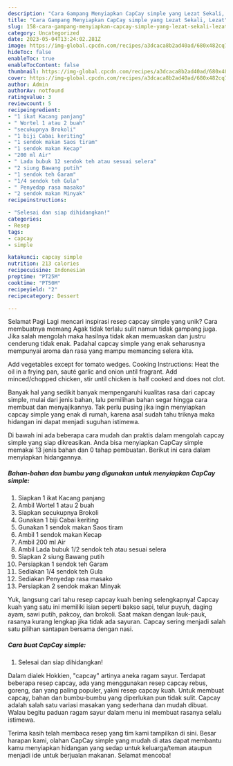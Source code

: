 ```yaml
---
description: "Cara Gampang Menyiapkan CapCay simple yang Lezat Sekali, Lezat"
title: "Cara Gampang Menyiapkan CapCay simple yang Lezat Sekali, Lezat"
slug: 158-cara-gampang-menyiapkan-capcay-simple-yang-lezat-sekali-lezat
category: Uncategorized
date: 2023-05-04T13:24:02.281Z
image: https://img-global.cpcdn.com/recipes/a3dcaca8b2ad40ad/680x482cq70/capcay-simple-foto-resep-utama.jpg
hideToc: false
enableToc: true
enableTocContent: false
thumbnail: https://img-global.cpcdn.com/recipes/a3dcaca8b2ad40ad/680x482cq70/capcay-simple-foto-resep-utama.jpg
cover: https://img-global.cpcdn.com/recipes/a3dcaca8b2ad40ad/680x482cq70/capcay-simple-foto-resep-utama.jpg
author: Admin
authorAv: notfound
ratingvalue: 3
reviewcount: 5
recipeingredient:
- "1 ikat Kacang panjang"
- " Wortel 1 atau 2 buah"
- "secukupnya Brokoli"
- "1 biji Cabai keriting"
- "1 sendok makan Saos tiram"
- "1 sendok makan Kecap"
- "200 ml Air"
- " Lada bubuk 12 sendok teh atau sesuai selera"
- "2 siung Bawang putih"
- "1 sendok teh Garam"
- "1/4 sendok teh Gula"
- " Penyedap rasa masako"
- "2 sendok makan Minyak"
recipeinstructions:

- "Selesai dan siap dihidangkan!"
categories:
- Resep
tags:
- capcay
- simple

katakunci: capcay simple 
nutrition: 213 calories
recipecuisine: Indonesian
preptime: "PT25M"
cooktime: "PT50M"
recipeyield: "2"
recipecategory: Dessert

---
```



Selamat Pagi Lagi mencari inspirasi resep capcay simple yang unik? Cara membuatnya memang Agak tidak terlalu sulit namun tidak gampang juga. Jika salah mengolah maka hasilnya tidak akan memuaskan dan justru cenderung tidak enak. Padahal capcay simple yang enak seharusnya mempunyai aroma dan rasa yang mampu memancing selera kita.


Add vegetables except for tomato wedges. Cooking Instructions: Heat the oil in a frying pan, sauté garlic and onion until fragrant. Add minced/chopped chicken, stir until chicken is half cooked and does not clot.

Banyak hal yang sedikit banyak mempengaruhi kualitas rasa dari capcay simple, mulai dari jenis bahan, lalu pemilihan bahan segar hingga cara membuat dan menyajikannya. Tak perlu pusing jika ingin menyiapkan capcay simple yang enak di rumah, karena asal sudah tahu triknya maka hidangan ini dapat menjadi suguhan istimewa.


Di bawah ini ada beberapa cara mudah dan praktis dalam mengolah capcay simple yang siap dikreasikan. Anda bisa menyiapkan CapCay simple memakai 13 jenis bahan dan 0 tahap pembuatan. Berikut ini cara dalam menyiapkan hidangannya.

<!--inarticleads1-->

##### Bahan-bahan dan bumbu yang digunakan untuk menyiapkan CapCay simple:

1. Siapkan 1 ikat Kacang panjang
1. Ambil  Wortel 1 atau 2 buah
1. Siapkan secukupnya Brokoli
1. Gunakan 1 biji Cabai keriting
1. Gunakan 1 sendok makan Saos tiram
1. Ambil 1 sendok makan Kecap
1. Ambil 200 ml Air
1. Ambil  Lada bubuk 1/2 sendok teh atau sesuai selera
1. Siapkan 2 siung Bawang putih
1. Persiapkan 1 sendok teh Garam
1. Sediakan 1/4 sendok teh Gula
1. Sediakan  Penyedap rasa masako
1. Persiapkan 2 sendok makan Minyak


Yuk, langsung cari tahu resep capcay kuah bening selengkapnya! Capcay kuah yang satu ini memiliki isian seperti bakso sapi, telur puyuh, daging ayam, sawi putih, pakcoy, dan brokoli. Saat makan dengan lauk-pauk, rasanya kurang lengkap jika tidak ada sayuran. Capcay sering menjadi salah satu pilihan santapan bersama dengan nasi. 

<!--inarticleads2-->

##### Cara buat CapCay simple:


1. Selesai dan siap dihidangkan!

Dalam dialek Hokkien, &#34;capcay&#34; artinya aneka ragam sayur. Terdapat beberapa resep capcay, ada yang menggunakan resep capcay rebus, goreng, dan yang paling populer, yakni resep capcay kuah. Untuk membuat capcay, bahan dan bumbu-bumbu yang diperlukan pun tidak sulit. Capcay adalah salah satu variasi masakan yang sederhana dan mudah dibuat. Walau begitu paduan ragam sayur dalam menu ini membuat rasanya selalu istimewa. 

Terima kasih telah membaca resep yang tim kami tampilkan di sini. Besar harapan kami, olahan CapCay simple yang mudah di atas dapat membantu kamu menyiapkan hidangan yang sedap untuk keluarga/teman ataupun menjadi ide untuk berjualan makanan. Selamat mencoba!
